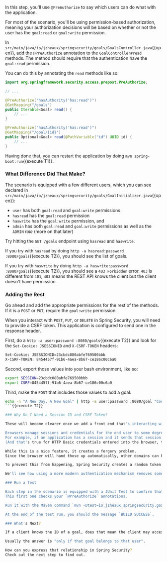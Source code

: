 In this step, you'll use `@PreAuthorize` to say which users can do what with the application.

For most of the scenario, you'll be using permission-based authorization, meaning your authorization decisions will be based on whether or not the user has the `goal:read` or `goal:write` permission.

In `src/main/java/io/jzheaux/springsecurity/goals/GoalsController.java`{{open}}, add the `@PreAuthorize` annotation to the `GoalController#read` methods.
The method should require that the authentication have the `goal:read` permission.

You can do this by annotating the `read` methods like so:

```java
import org.springframework.security.access.prepost.PreAuthorize;

// ...

@PreAuthorize("hasAuthority('has:read')")
@GetMapping("/goals")
public Iterable<Goal> read() {
    // ...
}

@PreAuthorize("hasAuthority('has:read')")
@GetMapping("/goal/{id}")
public Optional<Goal> read(@PathVariable("id") UUID id) {
    // ...
}
```

Having done that, you can restart the application by doing `mvn spring-boot:run`{{execute T1}}.

### What Difference Did That Make?

The scenario is equipped with a few different users, which you can see declared in `src/main/java/io/jzheaux/springsecurity/goals/GoalInitializer.java`{{open}}:

* `user` has both `goal:read` and `goal:write` permissions
* `hasread` has the `goal:read` permission
* `haswrite` has the `goal:write` permission, and
* `admin` has both `goal:read` and `goal:write` permissions as well as the `ADMIN` _role_ (more on that later)

Try hitting the `GET /goals` endpoint using `hasread` and `haswrite`.

If you try with `hasread` by doing `http -a hasread:password :8080/goals`{{execute T2}}, you should see the list of goals.

If you try with `haswrite` by doing `http -a haswrite:password :8080/goals`{{execute T2}}, you should see a `403 Forbidden` error.
`403` is different from `401`; `403` means the REST API knows the client but the client doesn't have permission.

### Adding the Rest

Go ahead and add the appropriate permissions for the rest of the methods.
If it is a `POST` or `PUT`, require the `goal:write` permission.

When you interact with `POST`, `PUT`, or `DELETE` in Spring Security, you will need to provide a CSRF token.
This application is configured to send one in the response header.

First, do a `http -a user:password :8080/goals`{{execute T2}} and look for the `Set-Cookie: JSESSIONID` and `X-CSRF-TOKEN` headers:

```bash
Set-Cookie: JSESSIONID=23cbdc080abfe769500bbb
X-CSRF-TOKEN: 8454457f-91b6-4aea-8b67-ce186c00c6a0
```

Second, export those values into your bash environment, like so:

```bash
export SESSION=23cbdc080abfe769500bbb
export CSRF=8454457f-91b6-4aea-8b67-ce186c00c6a0
```

Third, make the `POST` that includes those values to add a goal:

```bash
echo -n "A New Day, A New Goal" | http -a user:password :8080/goal "Cookie: JSESSIONID=$SESSION; X-CSRF-TOKEN: $CSRF"
```{{execute T2}}

### Why Do I Need a Session ID and CSRF Token?

These will become clearer once we add a front end that's interacting with our REST API.

Browsers manage sessions and credentials for the end user to some degree.
For example, if an application has a session and it sends that session id down as a cookie to the browser, the browser will send that back up automatically on each request.
(And that's true for HTTP Basic credentials entered into the browser, too.)

While this is a nice feature, it creates a forgery problem.
Since the browser will hand those up automatically, other domains can POST to the REST API, too, without the user knowing.

To prevent this from happening, Spring Security creates a random token that the client and server send back and forth during the session as a form of authentication for the session itself.

We'll see how using a more modern authentication mechanism removes some of this boilerplate in a future scenario.

### Run a Test

Each step in the scenario is equipped with a JUnit Test to confirm that everything works.
This first one checks your `@PreAuthorize` annotations.

Run it with the Maven command `mvn -Dtest=io.jzheaux.springsecurity.goals.Module2_Tests#task_1 test`{{execute T2}}.

At the end of the test run, you should the message `BUILD SUCCESS`.

### What's Next?

If a client knows the ID of a goal, does that mean the client may access that goal?

Usually the answer is "only if that goal belongs to that user".

How can you express that relationship in Spring Security?
Check out the next step to find out.
